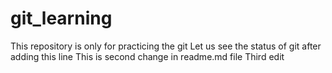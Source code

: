 # git_learning
  This repository is only for practicing the git
  Let us see the status of git after adding this line
  This is second change in readme.md file
  Third edit
